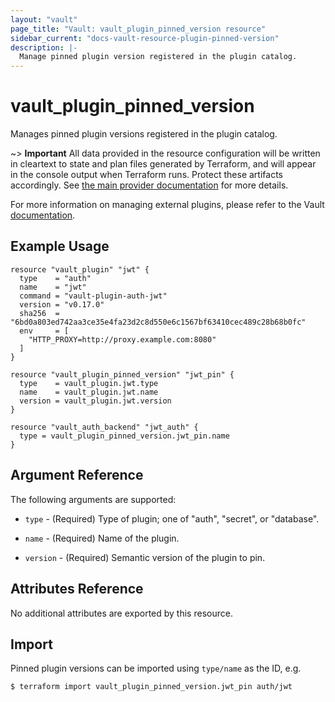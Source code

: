 ```yaml
---
layout: "vault"
page_title: "Vault: vault_plugin_pinned_version resource"
sidebar_current: "docs-vault-resource-plugin-pinned-version"
description: |-
  Manage pinned plugin version registered in the plugin catalog.
---
```


# vault\_plugin\_pinned\_version

Manages pinned plugin versions registered in the plugin catalog.

~> **Important** All data provided in the resource configuration will be
written in cleartext to state and plan files generated by Terraform, and
will appear in the console output when Terraform runs. Protect these
artifacts accordingly. See
[the main provider documentation](../index.html)
for more details.

For more information on managing external plugins, please refer to the Vault
[documentation](https://developer.hashicorp.com/vault/docs/plugins).

## Example Usage

```hcl
resource "vault_plugin" "jwt" {
  type    = "auth"
  name    = "jwt"
  command = "vault-plugin-auth-jwt"
  version = "v0.17.0"
  sha256  = "6bd0a803ed742aa3ce35e4fa23d2c8d550e6c1567bf63410cec489c28b68b0fc"
  env     = [
    "HTTP_PROXY=http://proxy.example.com:8080"
  ]
}

resource "vault_plugin_pinned_version" "jwt_pin" {
  type    = vault_plugin.jwt.type
  name    = vault_plugin.jwt.name
  version = vault_plugin.jwt.version
}

resource "vault_auth_backend" "jwt_auth" {
  type = vault_plugin_pinned_version.jwt_pin.name
}
```

## Argument Reference

The following arguments are supported:

* `type` - (Required) Type of plugin; one of "auth", "secret", or "database".

* `name` - (Required) Name of the plugin.

* `version` - (Required) Semantic version of the plugin to pin.

## Attributes Reference

No additional attributes are exported by this resource.

## Import

Pinned plugin versions can be imported using `type/name` as the ID, e.g.

```
$ terraform import vault_plugin_pinned_version.jwt_pin auth/jwt
```

